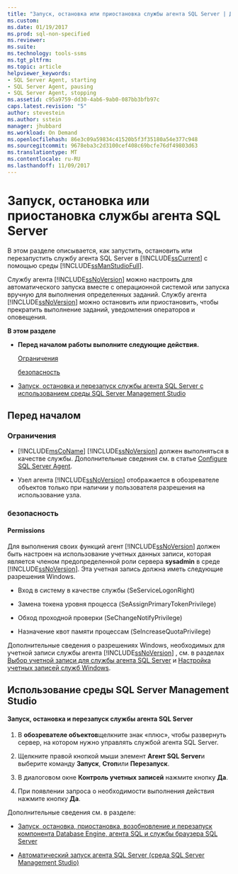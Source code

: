 ```yaml
---
title: "Запуск, остановка или приостановка службы агента SQL Server | Документация Майкрософт"
ms.custom: 
ms.date: 01/19/2017
ms.prod: sql-non-specified
ms.reviewer: 
ms.suite: 
ms.technology: tools-ssms
ms.tgt_pltfrm: 
ms.topic: article
helpviewer_keywords:
- SQL Server Agent, starting
- SQL Server Agent, pausing
- SQL Server Agent, stopping
ms.assetid: c95a9759-dd30-4ab6-9ab0-087bb3bfb97c
caps.latest.revision: "5"
author: stevestein
ms.author: sstein
manager: jhubbard
ms.workload: On Demand
ms.openlocfilehash: 86e3c09a59834c41520b5f3f35180a54e377c948
ms.sourcegitcommit: 9678eba3c2d3100cef408c69bcfe76df49803d63
ms.translationtype: MT
ms.contentlocale: ru-RU
ms.lasthandoff: 11/09/2017
---
```

# <a name="start-stop-or-pause-the-sql-server-agent-service"></a>Запуск, остановка или приостановка службы агента SQL Server
В этом разделе описывается, как запустить, остановить или перезапустить службу агента SQL Server в [!INCLUDE[ssCurrent](../../includes/sscurrent_md.md)] с помощью среды [!INCLUDE[ssManStudioFull](../../includes/ssmanstudiofull_md.md)].  
  
Службу агента [!INCLUDE[ssNoVersion](../../includes/ssnoversion_md.md)] можно настроить для автоматического запуска вместе с операционной системой или запуска вручную для выполнения определенных заданий. Службу агента [!INCLUDE[ssNoVersion](../../includes/ssnoversion_md.md)] можно остановить или приостановить, чтобы прекратить выполнение заданий, уведомления операторов и оповещения.  
  
**В этом разделе**  
  
-   **Перед началом работы выполните следующие действия.**  
  
    [Ограничения](#Restrictions)  
  
    [безопасность](#Security)  
  
-   [Запуск, остановка и перезапуск службы агента SQL Server с использованием среды SQL Server Management Studio](#SSMSProcedure)  
  
## <a name="BeforeYouBegin"></a>Перед началом  
  
### <a name="Restrictions"></a>Ограничения  
  
-   [!INCLUDE[msCoName](../../includes/msconame_md.md)] [!INCLUDE[ssNoVersion](../../includes/ssnoversion_md.md)] должен выполняться в качестве службы. Дополнительные сведения см. в статье [Configure SQL Server Agent](../../ssms/agent/configure-sql-server-agent.md).  
  
-   Узел агента [!INCLUDE[ssNoVersion](../../includes/ssnoversion_md.md)] отображается в обозревателе объектов только при наличии у пользователя разрешения на использование узла.  
  
### <a name="Security"></a>безопасность  
  
#### <a name="Permissions"></a>Permissions  
Для выполнения своих функций агент [!INCLUDE[ssNoVersion](../../includes/ssnoversion_md.md)] должен быть настроен на использование учетных данных записи, которая является членом предопределенной роли сервера **sysadmin** в среде [!INCLUDE[ssNoVersion](../../includes/ssnoversion_md.md)]. Эта учетная запись должна иметь следующие разрешения Windows.  
  
-   Вход в систему в качестве службы (SeServiceLogonRight)  
  
-   Замена токена уровня процесса (SeAssignPrimaryTokenPrivilege)  
  
-   Обход проходной проверки (SeChangeNotifyPrivilege)  
  
-   Назначение квот памяти процессам (SeIncreaseQuotaPrivilege)  
  
Дополнительные сведения о разрешениях Windows, необходимых для учетной записи службы агента [!INCLUDE[ssNoVersion](../../includes/ssnoversion_md.md)] , см. в разделах [Выбор учетной записи для службы агента SQL Server](../../ssms/agent/select-an-account-for-the-sql-server-agent-service.md) и [Настройка учетных записей служб Windows](http://msdn.microsoft.com/en-us/309b9dac-0b3a-4617-85ef-c4519ce9d014).  
  
## <a name="SSMSProcedure"></a>Использование среды SQL Server Management Studio  
  
#### <a name="to-start-stop-or-restart-the-sql-server-agent-service"></a>Запуск, остановка и перезапуск службы агента SQL Server  
  
1.  В **обозревателе объектов**щелкните знак «плюс», чтобы развернуть сервер, на котором нужно управлять службой агента SQL Server.  
  
2.  Щелкните правой кнопкой мыши элемент **Агент SQL Server**и выберите команду **Запуск**, **Стоп**или **Перезапуск**.  
  
3.  В диалоговом окне **Контроль учетных записей** нажмите кнопку **Да**.  
  
4.  При появлении запроса о необходимости выполнения действия нажмите кнопку **Да**.  
  
Дополнительные сведения см. в разделе:  
  
-   [Запуск, остановка, приостановка, возобновление и перезапуск компонента Database Engine, агента SQL и службы браузера SQL Server](http://msdn.microsoft.com/en-us/32660a02-e5a1-411a-9e57-7066ca459df6)  
  
-   [Автоматический запуск агента SQL Server (среда SQL Server Management Studio)](../../ssms/agent/autostart-sql-server-agent-sql-server-management-studio.md)  
  
